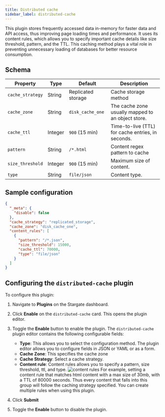 ```yaml
---
title: Distributed cache
sidebar_label: distributed-cache
---
```


This plugin stores frequently accessed data in-memory for faster data and API access, thus improving page loading times and performance. It uses its content rules, which allows you to specify important cache details like size threshold, pattern, and the TTL. This caching method plays a vital role in preventing unnecessary loading of databases for better resource consumption. 

## Schema

| **Property**  | **Type** | **Default**      | **Description**                                   |
|---------------|----------|------------------|---------------------------------------------------|
| `cache_strategy` | String  | Replicated storage   | Cache storage method |
| `cache_zone`  | String   | `disk_cache_one` | The cache zone usually mapped to an object store. |
| `cache_ttl` | Integer  | `900` (15 min)   | Time-to-live (TTL) for cache entries, in seconds. |
| `pattern`  | String   | `/*.html` | Content regex pattern to cache |
| `size_threshold` | Integer  | `900` (15 min)   | Maximum size of content. |
| `type`  | String   | `file/json` | Content type. |

## Sample configuration

```json
{
  "_meta": {
    "disable": false
  },
  "cache_strategy": "replicated_storage",
  "cache_zone": "disk_cache_one",
  "content_rules": [
    {
      "pattern": "/*.json",
      "size_threshold": 15000,
      "cache_ttl": 70000,
      "type": "file/json"
    }
  ]
}
```

## Configuring the `distributed-cache` plugin

To configure this plugin:

1. Navigate to **Plugins** on the Stargate dashboard.
1. Click **Enable** on the `distributed-cache` card. This opens the plugin editor.
1. Toggle the **Enable** button to enable the plugin. The `distributed-cache` plugin editor contains the following configurable fields:

    - **Type**: This allows you to select the configuration method. The plugin editor allows you to configure fields in JSON or YAML or as a form. 
    - **Cache Zone**: This specifies the cache zone
    - **Cache Strategy**: Select a cache strategy.
    - **Content rule**: Content rules allows you to specify a pattern, size threshold, ttl, and type.
    ![content rules](/img/pcdn/content-rules.png)
    For example, setting a content rule that matches html content with a max size of 30mb, with a TTL of 80000 seconds. Thus every content that falls into this group will follow the caching strategy specified. You can create multiple rules when using this plugin.
4. Click **Submit**
5. Toggle the **Enable** button to disable the plugin. 